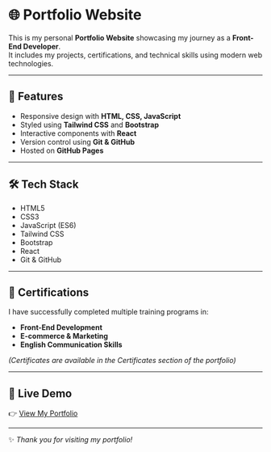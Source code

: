 # 🌐 Portfolio Website

This is my personal **Portfolio Website** showcasing my journey as a **Front-End Developer**.  
It includes my projects, certifications, and technical skills using modern web technologies.

---

## 🚀 Features
- Responsive design with **HTML, CSS, JavaScript**
- Styled using **Tailwind CSS** and **Bootstrap**
- Interactive components with **React**
- Version control using **Git & GitHub**
- Hosted on **GitHub Pages**

---

## 🛠️ Tech Stack
- HTML5  
- CSS3  
- JavaScript (ES6)  
- Tailwind CSS  
- Bootstrap  
- React
- Git & GitHub  

---

## 📜 Certifications
I have successfully completed multiple training programs in:
- **Front-End Development**  
- **E-commerce & Marketing**  
- **English Communication Skills**  

*(Certificates are available in the Certificates section of the portfolio)*

---

## 🔗 Live Demo
👉 [View My Portfolio]( https://saranazari123.github.io/Portfolio-Website/)  

---
✨ *Thank you for visiting my portfolio!*
